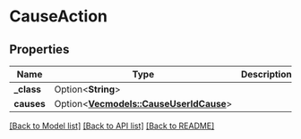 # CauseAction

## Properties

Name | Type | Description | Notes
------------ | ------------- | ------------- | -------------
**_class** | Option<**String**> |  | [optional]
**causes** | Option<[**Vec<models::CauseUserIdCause>**](CauseUserIdCause.md)> |  | [optional]

[[Back to Model list]](../README.md#documentation-for-models) [[Back to API list]](../README.md#documentation-for-api-endpoints) [[Back to README]](../README.md)


